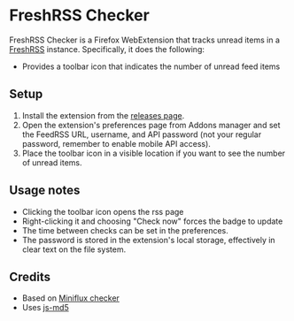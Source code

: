 FreshRSS Checker
================
FreshRSS Checker is a Firefox WebExtension that tracks unread items in a [FreshRSS](https://freshrss.org) instance. Specifically, it does the following:

* Provides a toolbar icon that indicates the number of unread feed items

## Setup
1. Install the extension from the [releases page](https://github.com/Brawl345/FreshRSS-Checker/releases).
2. Open the extension's preferences page from Addons manager and set the FeedRSS URL, username, and API password (not your regular password, remember to enable mobile API access). 
3. Place the toolbar icon in a visible location if you want to see the number of unread items.

## Usage notes
* Clicking the toolbar icon opens the rss page
* Right-clicking it and choosing "Check now" forces the badge to update
* The time between checks can be set in the preferences.
* The password is stored in the extension's local storage, effectively in clear text on the file system.

## Credits
* Based on [Miniflux checker](https://github.com/willsALMANJ/miniflux-checker)
* Uses [js-md5](https://github.com/emn178/js-md5)
